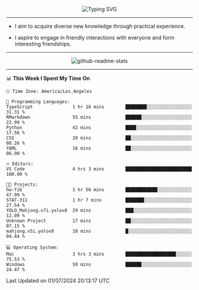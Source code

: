 <p align="center">
  <img src="https://readme-typing-svg.demolab.com?font=Fira+Code&weight=500&size=32&duration=2500&pause=1600&center=true&vCenter=true&random=false&width=1024&height=64&lines=Hi+there+%F0%9F%91%8B;I'm+delighted+you+could+make+it+here+%F0%9F%8E%89;I'm+Harry%2C+a+college+student+still+finding+my+way" alt="Typing SVG" />
</p>


---


- I aim to acquire diverse new knowledge through practical experience.

- I aspire to engage in friendly interactions with everyone and form interesting friendships.


---


<p align="center">
  <img src="https://github-readme-stats.vercel.app/api?username=Harry-Jing&show_icons=true" alt="github-readme-stats"/>
</p>


---

<!--START_SECTION:waka-->
📊 **This Week I Spent My Time On** 

```text
🕑︎ Time Zone: America/Los_Angeles

💬 Programming Languages: 
TypeScript               1 hr 16 mins        ████████░░░░░░░░░░░░░░░░░   31.31 % 
RMarkdown                55 mins             ██████░░░░░░░░░░░░░░░░░░░   22.99 % 
Python                   42 mins             ████░░░░░░░░░░░░░░░░░░░░░   17.56 % 
CSS                      20 mins             ██░░░░░░░░░░░░░░░░░░░░░░░   08.26 % 
YAML                     16 mins             ██░░░░░░░░░░░░░░░░░░░░░░░   06.90 % 

🔥 Editors: 
VS Code                  4 hrs 3 mins        █████████████████████████   100.00 % 

🐱‍💻 Projects: 
hw-fib                   1 hr 56 mins        ████████████░░░░░░░░░░░░░   47.99 % 
STAT-311                 1 hr 7 mins         ███████░░░░░░░░░░░░░░░░░░   27.54 % 
YOLO_Mahjong.v7i.yolov8  29 mins             ███░░░░░░░░░░░░░░░░░░░░░░   12.09 % 
Unknown Project          17 mins             ██░░░░░░░░░░░░░░░░░░░░░░░   07.15 % 
mahjong.v5i.yolov8       10 mins             █░░░░░░░░░░░░░░░░░░░░░░░░   04.44 % 

💻 Operating System: 
Mac                      3 hrs 3 mins        ███████████████████░░░░░░   75.53 % 
Windows                  59 mins             ██████░░░░░░░░░░░░░░░░░░░   24.47 % 
```


 Last Updated on 01/07/2024 20:13:17 UTC
<!--END_SECTION:waka-->
